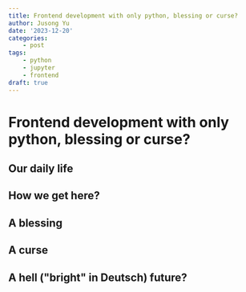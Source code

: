 ```yaml
---
title: Frontend development with only python, blessing or curse?
author: Jusong Yu
date: '2023-12-20'
categories:
    - post
tags:
    - python
    - jupyter
    - frontend
draft: true
---
```


# Frontend development with only python, blessing or curse?

## Our daily life

## How we get here?

## A blessing

## A curse

## A hell ("bright" in Deutsch) future?



